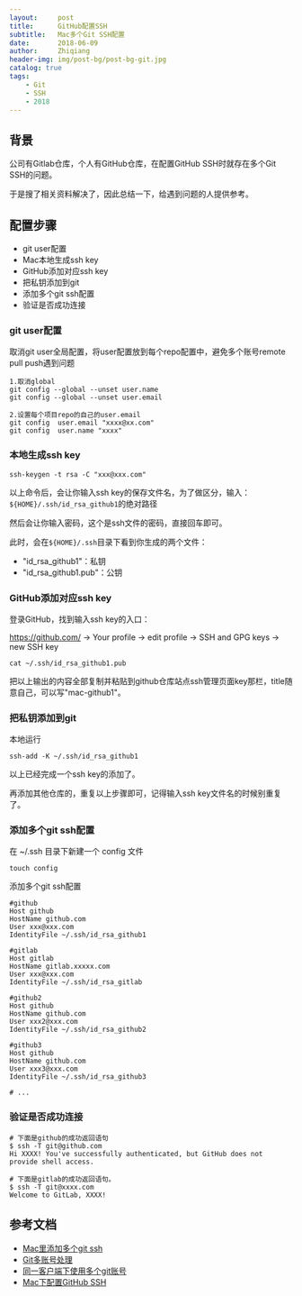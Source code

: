 ```yaml
---
layout:     post
title:      GitHub配置SSH
subtitle:   Mac多个Git SSH配置
date:       2018-06-09
author:     Zhiqiang
header-img: img/post-bg/post-bg-git.jpg
catalog: true
tags:
    - Git
    - SSH
    - 2018
---
```


## 背景

公司有Gitlab仓库，个人有GitHub仓库，在配置GitHub SSH时就存在多个Git SSH的问题。

于是搜了相关资料解决了，因此总结一下，给遇到问题的人提供参考。

## 配置步骤

- git user配置
- Mac本地生成ssh key
- GitHub添加对应ssh key
- 把私钥添加到git
- 添加多个git ssh配置
- 验证是否成功连接


### git user配置

取消git user全局配置，将user配置放到每个repo配置中，避免多个账号remote pull push遇到问题
```
1.取消global
git config --global --unset user.name
git config --global --unset user.email

2.设置每个项目repo的自己的user.email
git config  user.email "xxxx@xx.com"
git config  user.name "xxxx"
```

### 本地生成ssh key

```
ssh-keygen -t rsa -C "xxx@xxx.com"
```
以上命令后，会让你输入ssh key的保存文件名，为了做区分，输入：`${HOME}/.ssh/id_rsa_github1`的绝对路径

然后会让你输入密码，这个是ssh文件的密码，直接回车即可。

此时，会在`${HOME}/.ssh`目录下看到你生成的两个文件：
- "id_rsa_github1"：私钥
- "id_rsa_github1.pub"：公钥

### GitHub添加对应ssh key

登录GitHub，找到输入ssh key的入口：

https://github.com/ -> Your profile -> edit profile -> SSH and GPG keys -> new SSH key

```
cat ~/.ssh/id_rsa_github1.pub
```

把以上输出的内容全部复制并粘贴到github仓库站点ssh管理页面key那栏，title随意自己，可以写"mac-github1"。

### 把私钥添加到git

本地运行
```
ssh-add -K ~/.ssh/id_rsa_github1
```

以上已经完成一个ssh key的添加了。

再添加其他仓库的，重复以上步骤即可，记得输入ssh key文件名的时候别重复了。

### 添加多个git ssh配置

在 ~/.ssh 目录下新建一个 config 文件
```
touch config
```
添加多个git ssh配置

```
#github  
Host github  
HostName github.com  
User xxx@xxx.com  
IdentityFile ~/.ssh/id_rsa_github1

#gitlab
Host gitlab
HostName gitlab.xxxxx.com
User xxx@xxx.com
IdentityFile ~/.ssh/id_rsa_gitlab

#github2  
Host github 
HostName github.com  
User xxx2@xxx.com  
IdentityFile ~/.ssh/id_rsa_github2

#github3  
Host github 
HostName github.com  
User xxx3@xxx.com  
IdentityFile ~/.ssh/id_rsa_github3

# ...
```

### 验证是否成功连接

```
# 下面是github的成功返回语句
$ ssh -T git@github.com
Hi XXXX! You've successfully authenticated, but GitHub does not provide shell access.

# 下面是gitlab的成功返回语句。
$ ssh -T git@xxxx.com
Welcome to GitLab, XXXX!

```

## 参考文档

- [Mac里添加多个git ssh](https://github.com/diamont1001/blog/issues/4)
- [Git多账号处理](https://gist.github.com/suziewong/4378434)
- [同一客户端下使用多个git账号](https://www.jianshu.com/p/89cb26e5c3e8)
- [Mac下配置GitHub SSH](https://www.jianshu.com/p/24acb3d8cf28)
